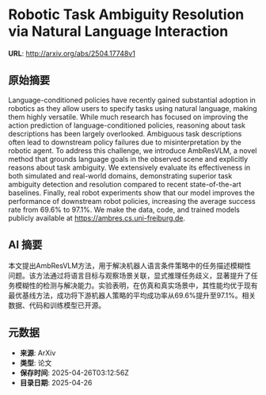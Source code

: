 # Robotic Task Ambiguity Resolution via Natural Language Interaction

**URL**: http://arxiv.org/abs/2504.17748v1

## 原始摘要

Language-conditioned policies have recently gained substantial adoption in
robotics as they allow users to specify tasks using natural language, making
them highly versatile. While much research has focused on improving the action
prediction of language-conditioned policies, reasoning about task descriptions
has been largely overlooked. Ambiguous task descriptions often lead to
downstream policy failures due to misinterpretation by the robotic agent. To
address this challenge, we introduce AmbResVLM, a novel method that grounds
language goals in the observed scene and explicitly reasons about task
ambiguity. We extensively evaluate its effectiveness in both simulated and
real-world domains, demonstrating superior task ambiguity detection and
resolution compared to recent state-of-the-art baselines. Finally, real robot
experiments show that our model improves the performance of downstream robot
policies, increasing the average success rate from 69.6% to 97.1%. We make the
data, code, and trained models publicly available at
https://ambres.cs.uni-freiburg.de.


## AI 摘要

本文提出AmbResVLM方法，用于解决机器人语言条件策略中的任务描述模糊性问题。该方法通过将语言目标与观察场景关联，显式推理任务歧义，显著提升了任务模糊性的检测与解决能力。实验表明，在仿真和真实场景中，其性能均优于现有最优基线方法，成功将下游机器人策略的平均成功率从69.6%提升至97.1%。相关数据、代码和训练模型已开源。

## 元数据

- **来源**: ArXiv
- **类型**: 论文
- **保存时间**: 2025-04-26T03:12:56Z
- **目录日期**: 2025-04-26
